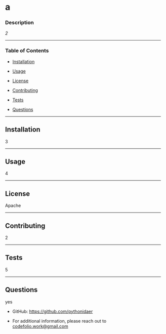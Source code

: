     
# a
### Description 
*2*

-----------
### Table of Contents

* [Installation](#installation)

* [Usage](#usage)

* [License](#license)

* [Contributing](#contributing)

* [Tests](#tests)

* [Questions](#questions)

-----------
## Installation 
3

-----------

## Usage 
4

-----------

## License 
Apache

-----------

## Contributing 
2

-----------

## Tests 
5

-----------

## Questions 
yes
* GitHub: https://github.com/pythonidaer

* For additional information, please reach out to codefolio.work@gmail.com
